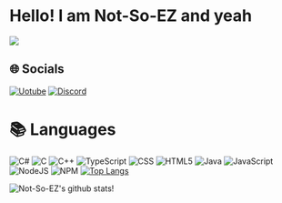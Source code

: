 # Hello! I am Not-So-EZ and yeah
![](https://komarev.com/ghpvc/?username=Not-So-EZ)

## 🌐 Socials
[![Uotube](https://img.shields.io/badge/Youtube-%23E4405F.svg?logo=Youtube&logoColor=white)](https://github.com/Not-So-EZ)
[![Discord](https://img.shields.io/badge/Discord-%231DA1F2.svg?logo=Discord&logoColor=white)](https://github.com/Not-So-EZ) 

# 📚 Languages
![C#](https://img.shields.io/badge/cs-%2300599C.svg?style=for-the-badge&logo=c%2B%2B&logoColor=white) ![C](https://img.shields.io/badge/c-%2300599C.svg?style=for-the-badge&logo=c%2B%2B&logoColor=white) ![C++](https://img.shields.io/badge/c++-%2300599C.svg?style=for-the-badge&logo=c%2B%2B&logoColor=white) ![TypeScript](https://img.shields.io/badge/typescript-%23007ACC.svg?style=for-the-badge&logo=typescript&logoColor=white) ![CSS](https://img.shields.io/badge/css-%231572B6.svg?style=for-the-badge&logo=css&logoColor=white) ![HTML5](https://img.shields.io/badge/html5-%23E34F26.svg?style=for-the-badge&logo=html5&logoColor=white) ![Java](https://img.shields.io/badge/java-%23ED8B00.svg?style=for-the-badge&logo=java&logoColor=white) ![JavaScript](https://img.shields.io/badge/javascript-%23323330.svg?style=for-the-badge&logo=javascript&logoColor=%23F7DF1E) ![NodeJS](https://img.shields.io/badge/node.js-6DA55F?style=for-the-badge&logo=node.js&logoColor=white) ![NPM](https://img.shields.io/badge/NPM-%23000000.svg?style=for-the-badge&logo=npm&logoColor=white) 
[![Top Langs](https://github-readme-stats.vercel.app/api/top-langs/?username=Not-So-EZ&theme=tokyonight)](https://github.com/anuraghazra/github-readme-stats)

![Not-So-EZ's github stats!](https://github-readme-stats.vercel.app/api?username=Not-So-EZ&show_icons=true&theme=tokyonight) 


